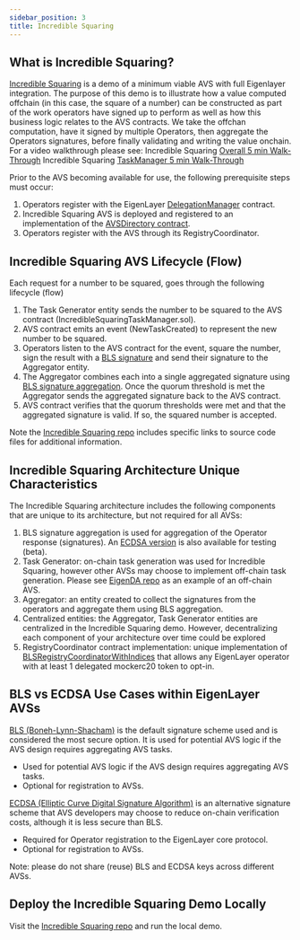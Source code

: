 ```yaml
---
sidebar_position: 3
title: Incredible Squaring
---
```


## What is Incredible Squaring?

[Incredible Squaring](https://github.com/Layr-Labs/incredible-squaring-avs) is a demo of a minimum viable AVS with full Eigenlayer integration. The purpose of this demo is to illustrate how a value computed offchain (in this case, the square of a number) can be constructed as part of the work operators have signed up to perform as well as how this business logic relates to the AVS contracts. We take the offchan computation, have it signed by multiple Operators, then aggregate the Operators signatures, before finally validating and writing the value onchain. For a video walkthrough please see:
Incredible Squaring [Overall 5 min Walk-Through](https://www.loom.com/share/50314b3ec0f34e2ba386d45724602d76?sid=cf176400-fdbb-4bdc-8563-22a68414985d)
Incredible Squaring [TaskManager 5 min Walk-Through](https://www.loom.com/share/5f3f2a447bc54ffa9d37d203c32088de?sid=0f5c2c07-82c5-4640-bc6f-6e4327bb3d81)


Prior to the AVS becoming available for use, the following prerequisite steps must occur:
1. Operators register with the EigenLayer [DelegationManager](https://github.com/Layr-Labs/eigenlayer-middleware/blob/6a7a38593f466b1fefd2b575fb0d4f96520a946d/src/ServiceManagerBase.sol#L24) contract.
2. Incredible Squaring AVS is deployed and registered to an implementation of the [AVSDirectory contract](https://github.com/Layr-Labs/eigenlayer-middleware/blob/6a7a38593f466b1fefd2b575fb0d4f96520a946d/src/ServiceManagerBase.sol#L24).
2. Operators register with the AVS through its RegistryCoordinator.



## Incredible Squaring AVS Lifecycle (Flow)

Each request for a number to be squared, goes through the following lifecycle (flow)
1. The Task Generator entity sends the number to be squared to the AVS contract (IncredibleSquaringTaskManager.sol).
1. AVS contract emits an event (NewTaskCreated) to represent the new number to be squared.
1. Operators listen to the AVS contract for the event, square the number, sign the result with a [BLS signature](https://eth2book.info/capella/part2/building_blocks/signatures/) and send their signature to the Aggregator entity.
1. The Aggregator combines each into a single aggregated signature using [BLS signature aggregation](https://eth2book.info/capella/part2/building_blocks/signatures/#aggregation). Once the quorum threshold is met the Aggregator sends the aggregated signature back to the AVS contract.
1. AVS contract verifies that the quorum thresholds were met and that the aggregated signature is valid. If so, the squared number is accepted.

Note the [Incredible Squaring repo](https://github.com/Layr-Labs/incredible-squaring-avs) includes specific links to source code files for additional information.


## Incredible Squaring Architecture Unique Characteristics

The Incredible Squaring architecture includes the following components that are unique to its architecture, but not required for all AVSs:
1. BLS signature aggregation is used for aggregation of the Operator response (signatures). An [ECDSA version](https://github.com/Layr-Labs/incredible-squaring-avs/pull/20) is also available for testing (beta).
1. Task Generator: on-chain task generation was used for Incredible Squaring, however other AVSs may choose to implement off-chain task generation. Please see [EigenDA repo](https://github.com/Layr-Labs/eigenda?tab=readme-ov-file#overview) as an example of an off-chain AVS.
1. Aggregator: an entity created to collect the signatures from the operators and aggregate them using BLS aggregation.
1. Centralized entities: the Aggregator, Task Generator entities are centralized in the Incredible Squaring demo. However, decentralizing each component of your architecture over time could be explored
1. RegistryCoordinator contract implementation: unique implementation of [BLSRegistryCoordinatorWithIndices](https://github.com/Layr-Labs/eigenlayer-middleware/blob/master/src/BLSRegistryCoordinatorWithIndices.sol) that allows any EigenLayer operator with at least 1 delegated mockerc20 token to opt-in.




## BLS vs ECDSA Use Cases within EigenLayer AVSs


[BLS (Boneh-Lynn-Shacham)](https://en.wikipedia.org/wiki/BLS_digital_signature) is the default signature scheme used and is considered the most secure option. It is used for potential AVS logic if the AVS design requires aggregating AVS tasks.
- Used for potential AVS logic if the AVS design requires aggregating AVS tasks.
- Optional for registration to AVSs.

[ECDSA (Elliptic Curve Digital Signature Algorithm)](https://en.wikipedia.org/wiki/Elliptic_Curve_Digital_Signature_Algorithm) is an alternative signature scheme that AVS developers may choose to reduce on-chain verification costs, although it is less secure than BLS.
- Required for Operator registration to the EigenLayer core protocol.
- Optional for registration to AVSs.

Note: please do not share (reuse) BLS and ECDSA keys across different AVSs.



## Deploy the Incredible Squaring Demo Locally

Visit the [Incredible Squaring repo](https://github.com/Layr-Labs/incredible-squaring-avs?tab=readme-ov-file#incredible-squaring-avs) and run the local demo.